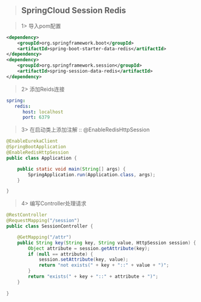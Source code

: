> ## SpringCloud Session Redis

> 1> 导入pom配置

```xml
<dependency>  
    <groupId>org.springframework.boot</groupId>  
    <artifactId>spring-boot-starter-data-redis</artifactId>  
</dependency>
<dependency>  
    <groupId>org.springframework.session</groupId>  
    <artifactId>spring-session-data-redis</artifactId>  
</dependency>
```

> 2> 添加Reids连接

```yaml
spring: 
   redis: 
      host: localhost
      port: 6379
```

> 3> 在启动类上添加注解 :: @EnableRedisHttpSession

```java
@EnableEurekaClient
@SpringBootApplication
@EnableRedisHttpSession
public class Application {

	public static void main(String[] args) {
		SpringApplication.run(Application.class, args);
	}

}
```

> 4> 编写Controller处理请求

```java
@RestController
@RequestMapping("/session")
public class SessionController {

	@GetMapping("/attr")
	public String key(String key, String value, HttpSession session) {
		Object attribute = session.getAttribute(key);
		if (null == attribute) {
			session.setAttribute(key, value);
			return "not exists(" + key + "::" + value + ")";
		}
		return "exists(" + key + "::" + attribute + ")";
	}
	
}
```

